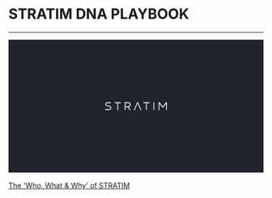 # STRATIM DNA PLAYBOOK

---

![](/assets/facebook-og.jpg)

[The 'Who, What & Why' of STRATIM](/playbook-general/dna.md)

